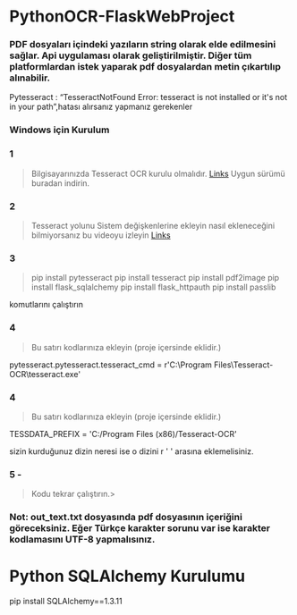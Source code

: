 # PythonOCR-FlaskWebProject
<h3> PDF dosyaları içindeki yazıların string olarak elde edilmesini sağlar. Api uygulaması olarak geliştirilmiştir. Diğer tüm platformlardan istek yaparak pdf dosyalardan metin çıkartılıp alınabilir.
</h3

<h2>Pytesseract : “TesseractNotFound Error: tesseract is not installed or it's not in your path”,hatası alırsanız yapmanız gerekenler</h2>


### Windows için Kurulum

 ### 1 
                   
> Bilgisayarınızda Tesseract OCR kurulu olmalıdır.
[Links](https://github.com/UB-Mannheim/tesseract/wiki)
Uygun sürümü buradan indirin.



### 2 
                    
> Tesseract yolunu  Sistem değişkenlerine ekleyin 
nasıl ekleneceğini bilmiyorsanız bu videoyu izleyin [Links](https://onedrive.live.com/?authkey=%21AP5Ln23ZkVqfwBQ&cid=7D42363E6971485E&id=7D42363E6971485E%213115&parId=root&o=OneUp)

### 3 
               
> pip install pytesseract 
> pip install tesseract
> pip install pdf2image
> pip install flask_sqlalchemy
> pip install flask_httpauth
> pip install passlib

komutlarını çalıştırın


### 4 
                    
> Bu satırı kodlarınıza ekleyin (proje içersinde eklidir.)

pytesseract.pytesseract.tesseract_cmd = r'C:\Program Files\Tesseract-OCR\tesseract.exe'

### 4 
> Bu satırı kodlarınıza ekleyin (proje içersinde eklidir.)
 
TESSDATA_PREFIX = 'C:/Program Files (x86)/Tesseract-OCR' 

sizin kurduğunuz dizin neresi ise o dizini r ' ' arasına eklemelisiniz.

### 5 -
                    
> Kodu tekrar çalıştırın.>


### Not: out_text.txt  dosyasında pdf dosyasının içeriğini göreceksiniz. Eğer Türkçe karakter sorunu var ise karakter kodlamasını UTF-8 yapmalısınız.


# Python SQLAlchemy Kurulumu
pip install SQLAlchemy==1.3.11
